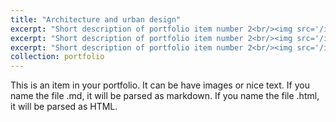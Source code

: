 ```yaml
---
title: "Architecture and urban design"
excerpt: "Short description of portfolio item number 2<br/><img src='/images/500x300.png'>"
excerpt: "Short description of portfolio item number 2<br/><img src='/images/500x300.png'>"
excerpt: "Short description of portfolio item number 2<br/><img src='/images/500x300.png'>"
collection: portfolio
---
```


This is an item in your portfolio. It can be have images or nice text. If you name the file .md, it will be parsed as markdown. If you name the file .html, it will be parsed as HTML. 
